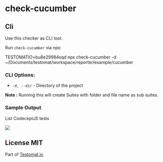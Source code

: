 # check-cucumber

## Cli
Use this checker as CLI tool.

Run  `check-cucumber`  via npx:

TESTOMATIO=bu8e29984sqd npx check-cucumber -d ~/Documents/testomat/workspace/reporter/example/cucumber 


### CLI Options:

-   `-d, --dir` - Directory of the project

**Note :** Running this will create Suites with folder and file name as sub suites. 


### Sample Output

List CodeceptJS tests

[![](https://user-images.githubusercontent.com/220264/71489974-1fc90e00-2831-11ea-8f38-1a2c2a92400e.png)](https://user-images.githubusercontent.com/220264/71489974-1fc90e00-2831-11ea-8f38-1a2c2a92400e.png)


## [](https://github.com/testomatio/check-tests#license-mit)License MIT

Part of  [Testomat.io](https://testomat.io/)
